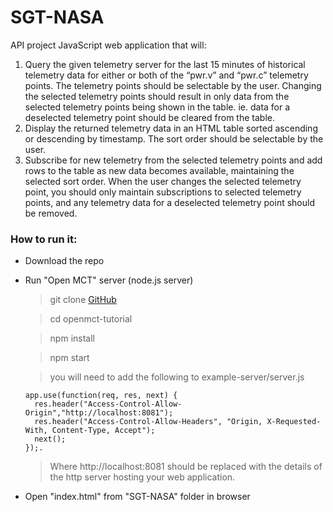 # SGT-NASA
API project
JavaScript web application that will:

1. Query the given telemetry server for the last 15 minutes of historical telemetry data for
either or both of the “pwr.v” and “pwr.c” telemetry points. The telemetry points should be
selectable by the user. Changing the selected telemetry points should result in only data
from the selected telemetry points being shown in the table. ie. data for a deselected
telemetry point should be cleared from the table.
2. Display the returned telemetry data in an HTML table sorted ascending or descending by
timestamp. The sort order should be selectable by the user.
3. Subscribe for new telemetry from the selected telemetry points and add rows to the table
as new data becomes available, maintaining the selected sort order. When the user
changes the selected telemetry point, you should only maintain subscriptions to selected
telemetry points, and any telemetry data for a deselected telemetry point should be
removed.

### How to run it:
  - Download the repo
  - Run "Open MCT" server (node.js server)
  
    > git clone [GitHub](https://github.com/nasa/openmct-tutorial.git)
    
    > cd openmct-tutorial
    
    > npm install
    
    > npm start
    
    > you will need to add the following to example-server/server.js
    
        
        app.use(function(req, res, next) {
          res.header("Access-Control-Allow-Origin","http://localhost:8081");
          res.header("Access-Control-Allow-Headers", "Origin, X-Requested-With, Content-Type, Accept");
          next();
        });.
     > Where http://localhost:8081 should be replaced with the details of the http server hosting your web application.
    
  - Open "index.html" from "SGT-NASA" folder in browser
